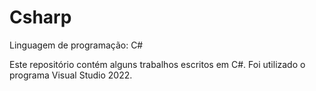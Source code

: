 # Csharp
 Linguagem de programação: C#

Este repositório contém alguns trabalhos escritos em C#. Foi utilizado o programa Visual Studio 2022.
